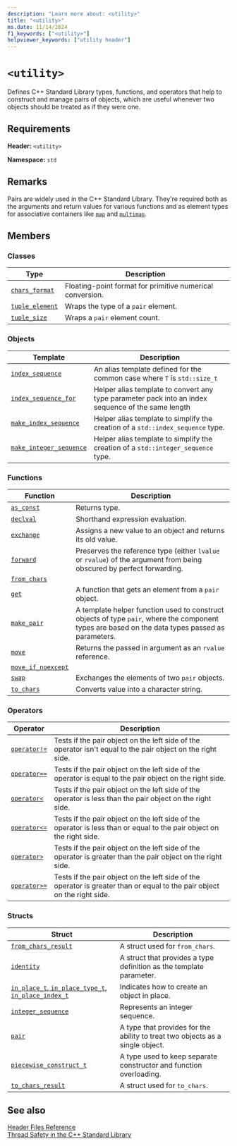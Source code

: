 ```yaml
---
description: "Learn more about: <utility>"
title: "<utility>"
ms.date: 11/14/2024
f1_keywords: ["<utility>"]
helpviewer_keywords: ["utility header"]
---
```

# `<utility>`

Defines C++ Standard Library types, functions, and operators that help to construct and manage pairs of objects, which are useful whenever two objects should be treated as if they were one.

## Requirements

**Header:** `<utility>`

**Namespace:** `std`

## Remarks

Pairs are widely used in the C++ Standard Library. They're required both as the arguments and return values for various functions and as element types for associative containers like [`map`](../standard-library/map-class.md) and [`multimap`](../standard-library/multimap-class.md).

## Members

### Classes

|Type|Description|
|-|-|
|[`chars_format`](../standard-library/chars-format-class.md)|Floating-point format for primitive numerical conversion.|
|[`tuple_element`](../standard-library/tuple-element-class-tuple.md)|Wraps the type of a `pair` element.|
|[`tuple_size`](../standard-library/tuple-size-class-tuple.md)|Wraps a `pair` element count.|

### Objects

|Template|Description|
|-|-|
|[`index_sequence`](../standard-library/utility-functions.md#index_sequence)|An alias template defined for the common case where `T` is `std::size_t`  |
|[`index_sequence_for`](../standard-library/utility-functions.md#index_sequence_for)|Helper alias template to convert any type parameter pack into an index sequence of the same length|
|[`make_index_sequence`](../standard-library/utility-functions.md#make_index_sequence)| Helper alias template to simplify the creation of a `std::index_sequence` type. |
|[`make_integer_sequence`](../standard-library/utility-functions.md#make_integer_sequence)|Helper alias template to simplify the creation of a `std::integer_sequence` type.|

### Functions

|Function|Description|
|-|-|
|[`as_const`](../standard-library/utility-functions.md#asconst)|Returns type.|
|[`declval`](../standard-library/utility-functions.md#declval)|Shorthand expression evaluation.|
|[`exchange`](../standard-library/utility-functions.md#exchange)|Assigns a new value to an object and returns its old value.|
|[`forward`](../standard-library/utility-functions.md#forward)|Preserves the reference type (either `lvalue` or `rvalue`) of the argument from being obscured by perfect forwarding.|
|[`from_chars`](../standard-library/utility-functions.md#from_chars)||
|[`get`](../standard-library/utility-functions.md#get)|A function that gets an element from a `pair` object.|
|[`make_pair`](../standard-library/utility-functions.md#make_pair)|A template helper function used to construct objects of type `pair`, where the component types are based on the data types passed as parameters.|
|[`move`](../standard-library/utility-functions.md#move)|Returns the passed in argument as an `rvalue` reference.|
|[`move_if_noexcept`](../standard-library/utility-functions.md#moveif)||
|[`swap`](../standard-library/utility-functions.md#swap)|Exchanges the elements of two `pair` objects.|
|[`to_chars`](../standard-library/utility-functions.md#to_chars)|Converts value into a character string.|

### Operators

|Operator|Description|
|-|-|
|[`operator!=`](../standard-library/utility-operators.md#op_neq)|Tests if the pair object on the left side of the operator isn't equal to the pair object on the right side.|
|[`operator==`](../standard-library/utility-operators.md#op_eq_eq)|Tests if the pair object on the left side of the operator is equal to the pair object on the right side.|
|[`operator<`](../standard-library/utility-operators.md#op_lt)|Tests if the pair object on the left side of the operator is less than the pair object on the right side.|
|[`operator<=`](../standard-library/utility-operators.md#op_gt_eq)|Tests if the pair object on the left side of the operator is less than or equal to the pair object on the right side.|
|[`operator>`](../standard-library/utility-operators.md#op_gt)|Tests if the pair object on the left side of the operator is greater than the pair object on the right side.|
|[`operator>=`](../standard-library/utility-operators.md#op_gt_eq)|Tests if the pair object on the left side of the operator is greater than or equal to the pair object on the right side.|

### Structs

|Struct|Description|
|-|-|
|[`from_chars_result`](../standard-library/from-chars-result-structure.md)|A struct used for `from_chars`.|
|[`identity`](../standard-library/identity-structure.md)|A struct that provides a type definition as the template parameter.|
|[`in_place_t`, `in_place_type_t`, `in_place_index_t`](../standard-library/in-place-t-struct.md)| Indicates how to create an object in place.|
|[`integer_sequence`](../standard-library/integer-sequence-class.md)|Represents an integer sequence.|
|[`pair`](../standard-library/pair-structure.md)|A type that provides for the ability to treat two objects as a single object.|
|[`piecewise_construct_t`](../standard-library/piecewise-construct-t-structure.md)|A type used to keep separate constructor and function overloading.|
|[`to_chars_result`](../standard-library/to-chars-result-structure.md)|A struct used for `to_chars`.|

## See also

[Header Files Reference](../standard-library/cpp-standard-library-header-files.md)\
[Thread Safety in the C++ Standard Library](../standard-library/thread-safety-in-the-cpp-standard-library.md)
